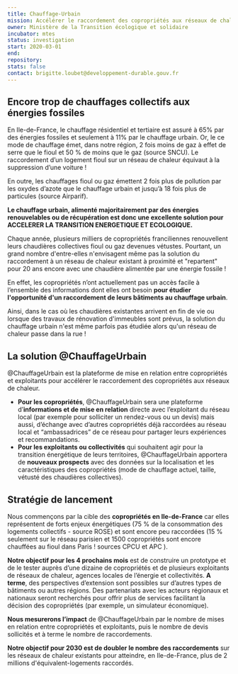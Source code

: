 ```yaml
---
title: Chauffage-Urbain
mission: Accélérer le raccordement des copropriétés aux réseaux de chaleur
owner: Ministère de la Transition écologique et solidaire
incubator: mtes
status: investigation 
start: 2020-03-01
end:
repository:
stats: false
contact: brigitte.loubet@developpement-durable.gouv.fr
---
```


## Encore trop de chauffages collectifs aux énergies fossiles

En Ile-de-France, le chauffage résidentiel et tertiaire est assuré à 65% par des énergies fossiles et seulement à 11% par le chauffage urbain. Or, le ce mode de chauffage émet, dans notre région, 2 fois moins de gaz à effet de serre que le fioul et 50 % de moins que le gaz (source SNCU). Le raccordement d’un logement fioul sur un réseau de chaleur équivaut à la suppression d’une voiture !

En outre, les chauffages fioul ou gaz émettent 2 fois plus de pollution par les oxydes d’azote que le chauffage urbain et jusqu’à 18 fois plus de particules (source Airparif). 

**Le chauffage urbain, alimenté majoritairement par des énergies renouvelables ou de récupération est donc une excellente solution pour ACCELERER LA TRANSITION ENERGETIQUE ET ECOLOGIQUE.**
 
Chaque année, plusieurs milliers de copropriétés franciliennes renouvellent leurs chaudières collectives fioul ou gaz devenues vétustes. Pourtant, un grand nombre d'entre-elles n'envisagent même pas la solution du raccordement à un réseau de chaleur existant à proximité et "repartent" pour 20 ans encore avec une chaudière alimentée par une énergie fossile !

En effet, les copropriétés n’ont actuellement pas un accès facile à l’ensemble des informations dont elles ont besoin **pour étudier l'opportunité d'un raccordement de leurs bâtiments au chauffage urbain**. 

Ainsi, dans le cas où les chaudières existantes arrivent en fin de vie ou lorsque des travaux de rénovation d'immeubles sont prévus, la solution du chauffage urbain n'est même parfois pas étudiée alors qu'un réseau de chaleur passe dans la rue !


## La solution @ChauffageUrbain

@ChauffageUrbain est la plateforme de mise en relation entre copropriétés et exploitants pour accélérer le raccordement des copropriétés aux réseaux de chaleur.
- **Pour les copropriétés**, @ChauffageUrbain sera une plateforme d’**informations et de mise en relation** directe avec l’exploitant du réseau local (par exemple pour solliciter un rendez-vous ou un devis) mais aussi, d’échange avec d’autres copropriétés déjà raccordées au réseau local et “ambassadrices” de ce réseau pour partager leurs expériences et recommandations.
- **Pour les exploitants ou collectivités** qui souhaitent agir pour la transition énergétique de leurs territoires, @ChauffageUrbain apportera de **nouveaux prospects** avec des données sur la localisation et les caractéristiques des copropriétés (mode de chauffage actuel, taille, vétusté des chaudières collectives).

## Stratégie de lancement

Nous commençons par la cible des **copropriétés en Ile-de-France** car elles représentent de forts enjeux énergétiques (75 % de la consommation des logements collectifs - source ROSE) et sont encore peu raccordées (15 % seulement sur le réseau parisien et 1500 copropriétés sont encore chauffées au fioul dans Paris ! sources CPCU et APC ). 

**Notre objectif pour les 4 prochains mois** est de construire un prototype et de le tester auprès d’une dizaine de copropriétés et de plusieurs exploitants de réseaux de chaleur, agences locales de l’énergie et collectivités. 
**A terme**, des perspectives d’extension sont possibles sur d’autres types de bâtiments ou autres régions. Des partenariats avec les acteurs régionaux et nationaux seront recherchés pour offrir plus de services facilitant la décision des copropriétés (par exemple, un simulateur économique).

**Nous mesurerons l’impact** de @ChauffageUrbain par le nombre de mises en relation entre copropriétés et exploitants, puis le nombre de devis sollicités et à terme le nombre de raccordements.

**Notre objectif pour 2030 est de doubler le nombre des raccordements** sur les réseaux de chaleur existants pour atteindre, en Ile-de-France, plus de 2 millions d'équivalent-logements raccordés.

